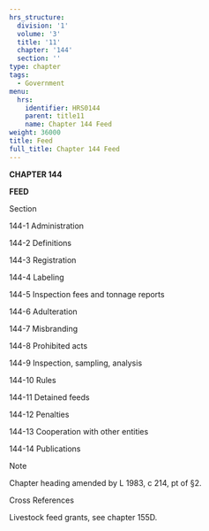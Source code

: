 ```yaml
---
hrs_structure:
  division: '1'
  volume: '3'
  title: '11'
  chapter: '144'
  section: ''
type: chapter
tags:
  - Government
menu:
  hrs:
    identifier: HRS0144
    parent: title11
    name: Chapter 144 Feed
weight: 36000
title: Feed
full_title: Chapter 144 Feed
---
```

**CHAPTER 144**

**FEED**

Section

144-1 Administration

144-2 Definitions

144-3 Registration

144-4 Labeling

144-5 Inspection fees and tonnage reports

144-6 Adulteration

144-7 Misbranding

144-8 Prohibited acts

144-9 Inspection, sampling, analysis

144-10 Rules

144-11 Detained feeds

144-12 Penalties

144-13 Cooperation with other entities

144-14 Publications

Note

Chapter heading amended by L 1983, c 214, pt of §2.

Cross References

Livestock feed grants, see chapter 155D.